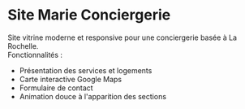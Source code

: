 # Site Marie Conciergerie

Site vitrine moderne et responsive pour une conciergerie basée à La Rochelle.  
Fonctionnalités :
- Présentation des services et logements
- Carte interactive Google Maps
- Formulaire de contact
- Animation douce à l'apparition des sections
